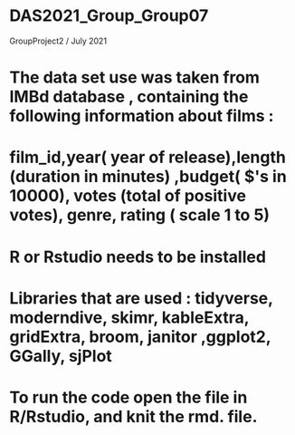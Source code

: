 # DAS2021_Group_Group07
 GroupProject2 / July 2021 
 
# The data set use was taken from IMBd database , containing the following information about films : 
# film_id,year( year of release),length (duration in minutes) ,budget( $'s in 10000), votes (total of positive votes), genre,  rating ( scale 1 to 5)

# R or Rstudio needs to be installed 
# Libraries that are used : tidyverse, moderndive, skimr, kableExtra, gridExtra, broom, janitor ,ggplot2, GGally, sjPlot
# To run the code open the file in R/Rstudio, and knit the rmd. file.  

